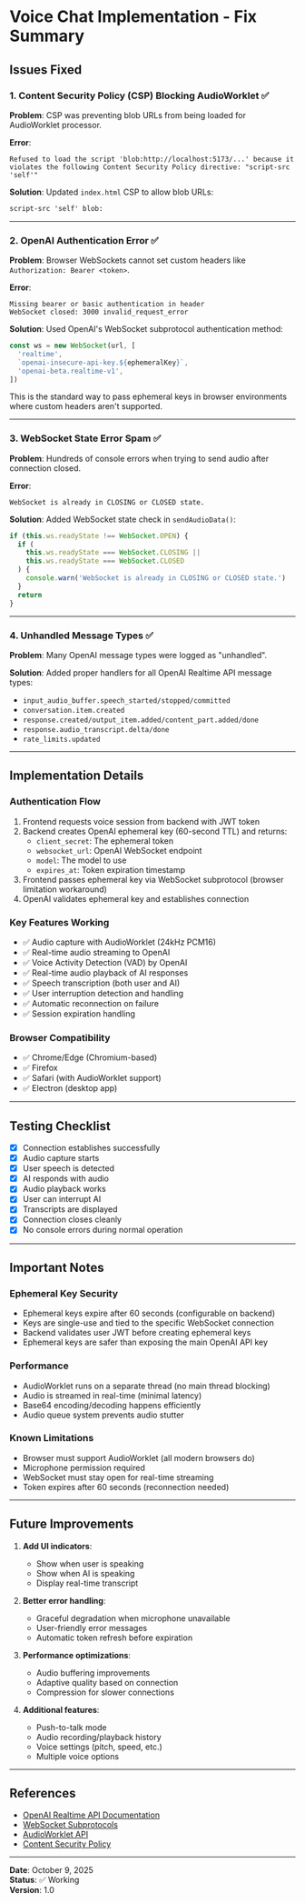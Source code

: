 # Voice Chat Implementation - Fix Summary

## Issues Fixed

### 1. Content Security Policy (CSP) Blocking AudioWorklet ✅

**Problem**: CSP was preventing blob URLs from being loaded for AudioWorklet processor.

**Error**:

```
Refused to load the script 'blob:http://localhost:5173/...' because it violates the following Content Security Policy directive: "script-src 'self'"
```

**Solution**: Updated `index.html` CSP to allow blob URLs:

```html
script-src 'self' blob:
```

---

### 2. OpenAI Authentication Error ✅

**Problem**: Browser WebSockets cannot set custom headers like `Authorization: Bearer <token>`.

**Error**:

```
Missing bearer or basic authentication in header
WebSocket closed: 3000 invalid_request_error
```

**Solution**: Used OpenAI's WebSocket subprotocol authentication method:

```typescript
const ws = new WebSocket(url, [
  'realtime',
  `openai-insecure-api-key.${ephemeralKey}`,
  'openai-beta.realtime-v1',
])
```

This is the standard way to pass ephemeral keys in browser environments where custom headers aren't supported.

---

### 3. WebSocket State Error Spam ✅

**Problem**: Hundreds of console errors when trying to send audio after connection closed.

**Error**:

```
WebSocket is already in CLOSING or CLOSED state.
```

**Solution**: Added WebSocket state check in `sendAudioData()`:

```typescript
if (this.ws.readyState !== WebSocket.OPEN) {
  if (
    this.ws.readyState === WebSocket.CLOSING ||
    this.ws.readyState === WebSocket.CLOSED
  ) {
    console.warn('WebSocket is already in CLOSING or CLOSED state.')
  }
  return
}
```

---

### 4. Unhandled Message Types ✅

**Problem**: Many OpenAI message types were logged as "unhandled".

**Solution**: Added proper handlers for all OpenAI Realtime API message types:

- `input_audio_buffer.speech_started/stopped/committed`
- `conversation.item.created`
- `response.created/output_item.added/content_part.added/done`
- `response.audio_transcript.delta/done`
- `rate_limits.updated`

---

## Implementation Details

### Authentication Flow

1. Frontend requests voice session from backend with JWT token
2. Backend creates OpenAI ephemeral key (60-second TTL) and returns:
   - `client_secret`: The ephemeral token
   - `websocket_url`: OpenAI WebSocket endpoint
   - `model`: The model to use
   - `expires_at`: Token expiration timestamp
3. Frontend passes ephemeral key via WebSocket subprotocol (browser limitation workaround)
4. OpenAI validates ephemeral key and establishes connection

### Key Features Working

- ✅ Audio capture with AudioWorklet (24kHz PCM16)
- ✅ Real-time audio streaming to OpenAI
- ✅ Voice Activity Detection (VAD) by OpenAI
- ✅ Real-time audio playback of AI responses
- ✅ Speech transcription (both user and AI)
- ✅ User interruption detection and handling
- ✅ Automatic reconnection on failure
- ✅ Session expiration handling

### Browser Compatibility

- ✅ Chrome/Edge (Chromium-based)
- ✅ Firefox
- ✅ Safari (with AudioWorklet support)
- ✅ Electron (desktop app)

---

## Testing Checklist

- [x] Connection establishes successfully
- [x] Audio capture starts
- [x] User speech is detected
- [x] AI responds with audio
- [x] Audio playback works
- [x] User can interrupt AI
- [x] Transcripts are displayed
- [x] Connection closes cleanly
- [x] No console errors during normal operation

---

## Important Notes

### Ephemeral Key Security

- Ephemeral keys expire after 60 seconds (configurable on backend)
- Keys are single-use and tied to the specific WebSocket connection
- Backend validates user JWT before creating ephemeral keys
- Ephemeral keys are safer than exposing the main OpenAI API key

### Performance

- AudioWorklet runs on a separate thread (no main thread blocking)
- Audio is streamed in real-time (minimal latency)
- Base64 encoding/decoding happens efficiently
- Audio queue system prevents audio stutter

### Known Limitations

- Browser must support AudioWorklet (all modern browsers do)
- Microphone permission required
- WebSocket must stay open for real-time streaming
- Token expires after 60 seconds (reconnection needed)

---

## Future Improvements

1. **Add UI indicators**:
   - Show when user is speaking
   - Show when AI is speaking
   - Display real-time transcript

2. **Better error handling**:
   - Graceful degradation when microphone unavailable
   - User-friendly error messages
   - Automatic token refresh before expiration

3. **Performance optimizations**:
   - Audio buffering improvements
   - Adaptive quality based on connection
   - Compression for slower connections

4. **Additional features**:
   - Push-to-talk mode
   - Audio recording/playback history
   - Voice settings (pitch, speed, etc.)
   - Multiple voice options

---

## References

- [OpenAI Realtime API Documentation](https://platform.openai.com/docs/guides/realtime)
- [WebSocket Subprotocols](https://developer.mozilla.org/en-US/docs/Web/API/WebSockets_API/Writing_WebSocket_servers#subprotocols)
- [AudioWorklet API](https://developer.mozilla.org/en-US/docs/Web/API/AudioWorklet)
- [Content Security Policy](https://developer.mozilla.org/en-US/docs/Web/HTTP/CSP)

---

**Date**: October 9, 2025  
**Status**: ✅ Working  
**Version**: 1.0
